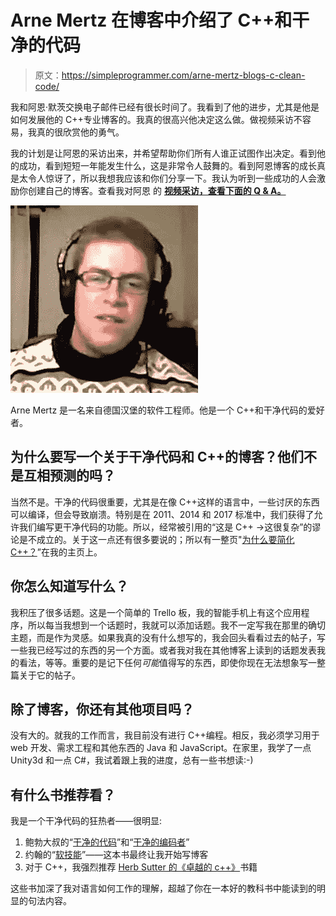 # Arne Mertz 在博客中介绍了 C++和干净的代码

> 原文：<https://simpleprogrammer.com/arne-mertz-blogs-c-clean-code/>

我和阿恩·默茨交换电子邮件已经有很长时间了。我看到了他的进步，尤其是他是如何发展他的 C++专业博客的。我真的很高兴他决定这么做。做视频采访不容易，我真的很欣赏他的勇气。

我的计划是让阿恩的采访出来，并希望帮助你们所有人谁正试图作出决定。看到他的成功，看到短短一年能发生什么，这是非常令人鼓舞的。看到阿恩博客的成长真是太令人惊讶了，所以我想我应该和你们分享一下。我认为听到一些成功的人会激励你创建自己的博客。查看我对阿恩 的 **[视频采访，查看下面的 Q & A。](https://www.youtube.com/watch?v=Yos84npjjUI)**

![Arne Mertz currently lives in Hamburg, Germany. He is an advocate of clean code.](img/57109a523ee52fd268289d9212fc870c.png)

Arne Mertz 是一名来自德国汉堡的软件工程师。他是一个 C++和干净代码的爱好者。

## 为什么要写一个关于干净代码和 C++的博客？他们不是互相预测的吗？

当然不是。干净的代码很重要，尤其是在像 C++这样的语言中，一些讨厌的东西可以编译，但会导致崩溃。特别是在 2011、2014 和 2017 标准中，我们获得了允许我们编写更干净代码的功能。所以，经常被引用的“这是 C++ ->这很复杂”的谬论是不成立的。关于这一点还有很多要说的；所以有一整页"[为什么要简化 C++？](http://arne-mertz.de/why-simplify-cpp/)”在我的主页上。

## 你怎么知道写什么？

我积压了很多话题。这是一个简单的 Trello 板，我的智能手机上有这个应用程序，所以每当我想到一个话题时，我就可以添加话题。我不一定写我在那里的确切主题，而是作为灵感。如果我真的没有什么想写的，我会回头看看过去的帖子，写一些我已经写过的东西的另一个方面。或者我对我在其他博客上读到的话题发表我的看法，等等。重要的是记下任何*可能*值得写的东西，即使你现在无法想象写一整篇关于它的帖子。

## 除了博客，你还有其他项目吗？

没有大的。就我的工作而言，我目前没有进行 C++编程。相反，我必须学习用于 web 开发、需求工程和其他东西的 Java 和 JavaScript。在家里，我学了一点 Unity3d 和一点 C#，我试着跟上我的进度，总有一些书想读:-)

## 有什么书推荐看？

我是一个干净代码的狂热者——很明显:

1.  鲍勃大叔的“[干净的代码](http://www.amazon.com/exec/obidos/ASIN/0132350882/makithecompsi-20)”和“[干净的编码者](http://www.amazon.com/exec/obidos/ASIN/0137081073/makithecompsi-20)”
2.  约翰的“[软技能](https://simpleprogrammer.com/softskills)”——这本书最终让我开始写博客
3.  对于 C++，我强烈推荐 [Herb Sutter 的《卓越的 c++》](http://www.amazon.com/exec/obidos/ASIN/0201615622/makithecompsi-20)书籍

这些书加深了我对语言如何工作的理解，超越了你在一本好的教科书中能读到的明显的句法内容。